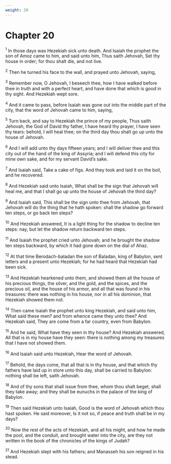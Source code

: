 ```yaml
---
weight: 20
---
```


# Chapter 20

<sup>1</sup> In those days was Hezekiah sick unto death. And Isaiah the prophet the son of Amoz came to him, and said unto him, Thus saith Jehovah, Set thy house in order; for thou shalt die, and not live. 

<sup>2</sup> Then he turned his face to the wall, and prayed unto Jehovah, saying, 

<sup>3</sup> Remember now, O Jehovah, I beseech thee, how I have walked before thee in truth and with a perfect heart, and have done that which is good in thy sight. And Hezekiah wept sore. 

<sup>4</sup> And it came to pass, before Isaiah was gone out into the middle part of the city, that the word of Jehovah came to him, saying, 

<sup>5</sup> Turn back, and say to Hezekiah the prince of my people, Thus saith Jehovah, the God of David thy father, I have heard thy prayer, I have seen thy tears: behold, I will heal thee; on the third day thou shalt go up unto the house of Jehovah. 

<sup>6</sup> And I will add unto thy days fifteen years; and I will deliver thee and this city out of the hand of the king of Assyria; and I will defend this city for mine own sake, and for my servant David’s sake. 

<sup>7</sup> And Isaiah said, Take a cake of figs. And they took and laid it on the boil, and he recovered. 

<sup>8</sup> And Hezekiah said unto Isaiah, What shall be the sign that Jehovah will heal me, and that I shall go up unto the house of Jehovah the third day? 

<sup>9</sup> And Isaiah said, This shall be the sign unto thee from Jehovah, that Jehovah will do the thing that he hath spoken: shall the shadow go forward ten steps, or go back ten steps? 

<sup>10</sup> And Hezekiah answered, It is a light thing for the shadow to decline ten steps: nay, but let the shadow return backward ten steps. 

<sup>11</sup> And Isaiah the prophet cried unto Jehovah; and he brought the shadow ten steps backward, by which it had gone down on the dial of Ahaz. 

<sup>12</sup> At that time Berodach-baladan the son of Baladan, king of Babylon, sent letters and a present unto Hezekiah; for he had heard that Hezekiah had been sick. 

<sup>13</sup> And Hezekiah hearkened unto them, and showed them all the house of his precious things, the silver, and the gold, and the spices, and the precious oil, and the house of his armor, and all that was found in his treasures: there was nothing in his house, nor in all his dominion, that Hezekiah showed them not. 

<sup>14</sup> Then came Isaiah the prophet unto king Hezekiah, and said unto him, What said these men? and from whence came they unto thee? And Hezekiah said, They are come from a far country, even from Babylon. 

<sup>15</sup> And he said, What have they seen in thy house? And Hezekiah answered, All that is in my house have they seen: there is nothing among my treasures that I have not showed them. 

<sup>16</sup> And Isaiah said unto Hezekiah, Hear the word of Jehovah. 

<sup>17</sup> Behold, the days come, that all that is in thy house, and that which thy fathers have laid up in store unto this day, shall be carried to Babylon: nothing shall be left, saith Jehovah. 

<sup>18</sup> And of thy sons that shall issue from thee, whom thou shalt beget, shall they take away; and they shall be eunuchs in the palace of the king of Babylon. 

<sup>19</sup> Then said Hezekiah unto Isaiah, Good is the word of Jehovah which thou hast spoken. He said moreover, Is it not so, if peace and truth shall be in my days? 

<sup>20</sup> Now the rest of the acts of Hezekiah, and all his might, and how he made the pool, and the conduit, and brought water into the city, are they not written in the book of the chronicles of the kings of Judah? 

<sup>21</sup> And Hezekiah slept with his fathers; and Manasseh his son reigned in his stead. 


